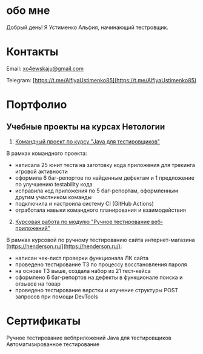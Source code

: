 # обо мне
Добрый день!
Я Устименко Альфия, начинающий тестровщик.

# Контакты
Email: [xo4ewskaju@gmail.com](xo4ewskaju@gmail.com)


Telegram: [https://t.me/AlfiyaUstimenko85](https://t.me/AlfiyaUstimenko85)


# Портфолио

 ## Учебные проекты на курсах Нетологии

1. [Командный проект по курсу "Java для тестировщиков"](https://github.com/alfiya35/GameStore)

В рамках командного проекта:

*  написалa 25 юнит теста на заготовку кода приложения для трекинга игровой активности
*  оформилa 6 баг-репортов по найденным дефектам и 1 предложение по улучшению testability кода
*  исправилa код приложения по 5 баг-репортам, оформленным другим участником команды
*  подключилa и настроилa систему CI (GitHub Actions)
*  отработалa навыки командного планирования и взаимодействия

2. [Курсовая работа по модулю "Ручное тестирование веб-приложений"](https://docs.google.com/spreadsheets/d/1Bt_J9sCHTTOd6kT84XNg5AHjEfZDlVVLOPrNzRZRJ_8/edit#gid=0)

В рамках курсовой по ручному тестированию сайта интернет-магазина [https://henderson.ru/](https://henderson.ru/):

* написан чек-лист проверки функционала ЛК сайта
* проведено тестирование ТЗ по процессу восстановления пароля
* на основе ТЗ выше, создалa набор из 21 тест-кейсa
* оформлено 6 баг-репортов на дефекты в функционале поиска и отзывов на товар
* проведено тестирование верстки и изучение структуры POST запросов при помощи DevTools



# Сертификаты

Ручное тестирование вебприложений
Java для тестировщиков
Автоматизированное тестирование

